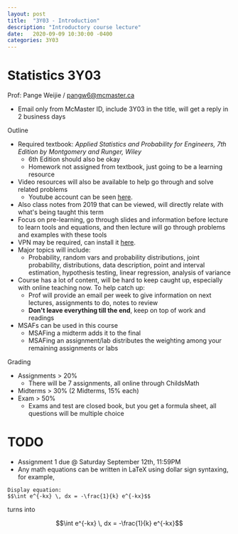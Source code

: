 ```yaml
---
layout: post
title:  "3Y03 - Introduction"
description: "Introductory course lecture"
date:   2020-09-09 10:30:00 -0400
categories: 3Y03
---
```


Statistics 3Y03
===

Prof: Pange Weijie / pangw6@mcmaster.ca
- Email only from McMaster ID, include 3Y03 in the title, will get a reply in 2 business days

Outline
- Required textbook: *Applied Statistics and Probability for Engineers, 7th Edition by Montgomery and Runger, Wiley*
    - 6th Edition should also be okay
    - Homework not assigned from textbook, just going to be a learning resource
- Video resources will also be available to help go through and solve related problems
    - Youtube account can be seen [here](https://www.youtube.com/channel/UCrzRcInhaT080LBvnQUXvlw/playlists?view_as=subscriber).
- Also class notes from 2019 that can be viewed, will directly relate with what's being taught this term
- Focus on pre-learning, go through slides and information before lecture to learn tools and equations, and then lecture will go through problems and examples with these tools
- VPN may be required, can install it [here](https://uts.mcmaster.ca/services/computers-printers-and-software/virtual-private-networking-students/).
- Major topics will include:
    - Probability, random vars and probability distributions, joint probability, distributions, data description, point and interval estimation, hypothesis testing, linear regression, analysis of variance
- Course has a lot of content, will be hard to keep caught up, especially with online teaching now. To help catch up:
    - Prof will provide an email per week to give information on next lectures, assignments to do, notes to review
    - **Don't leave everything till the end**, keep on top of work and readings
- MSAFs can be used in this course
    - MSAFing a midterm adds it to the final
    - MSAFing an assignment/lab distributes the weighting among your remaining assignments or labs

Grading
- Assignments > 20%
    - There will be 7 assignments, all online through ChildsMath
- Midterms > 30% (2 Midterms, 15% each)
- Exam > 50%
    - Exams and test are closed book, but you get a formula sheet, all questions will be multiple choice

# TODO
- Assignment 1 due @ Saturday September 12th, 11:59PM
- Any math equations can be written in LaTeX using dollar sign syntaxing, for example,
```
Display equation:
$$\int e^{-kx} \, dx = -\frac{1}{k} e^{-kx}$$
```
turns into

$$\int e^{-kx} \, dx = -\frac{1}{k} e^{-kx}$$
